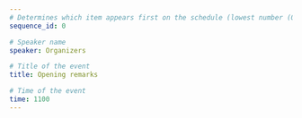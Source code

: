 ```yaml
---
# Determines which item appears first on the schedule (lowest number (0) appears first)
sequence_id: 0

# Speaker name
speaker: Organizers

# Title of the event
title: Opening remarks

# Time of the event
time: 1100
---
```

